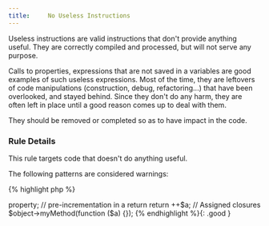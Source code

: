 ```yaml
---
title:     No Useless Instructions
---
```


Useless instructions are valid instructions that don't provide anything useful. They are correctly compiled and processed, but will not serve any purpose. 

Calls to properties, expressions that are not saved in a variables are good examples of such useless expressions. Most of the time, they are leftovers of code manipulations (construction, debug, refactoring...) that have been overlooked, and stayed behind. Since they don't do any harm, they are often left in place until a good reason comes up to deal with them. 

They should be removed or completed so as to have impact in the code.


### Rule Details

This rule targets code that doesn't do anything useful. 

The following patterns are considered warnings:

{% highlight php %}
<?php
// Empty namespaces
namespace x;
namespace y;

// literals in the code flow
1; 
My_CONSTANT;
$b;
function () { return $x = 3; }

// post-incrementation in a return
return $a++;

// empty instructions
$a++;;;
function x($a) {} ; // ; is only necessary for closures

// Unassigned closures
function ($a) {} ;

{% endhighlight %}{: .warning }


The following patterns are considered legit:

{% highlight php %}
<?php
// properties may be processed with __get()
$object->property;

// pre-incrementation in a return
return ++$a;

// Assigned closures
$object->myMethod(function ($a) {});

{% endhighlight %}{: .good }


